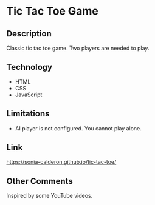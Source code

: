 # Tic Tac Toe Game
 

## Description
Classic tic tac toe game. Two players are needed to play.

## Technology
- HTML
- CSS
- JavaScript

## Limitations
- AI player is not configured. You cannot play alone.

## Link
https://sonia-calderon.github.io/tic-tac-toe/

## Other Comments
Inspired by some YouTube videos.
